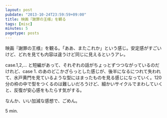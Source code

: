 ```yaml
---
layout: post
pubdate: "2013-10-24T23:59:59+09:00"
title: 映画『謝罪の王様』を観る
tags: [misc]
minutes: 5
pagetype: posts
---
```

映画『謝罪の王様』を観る。「ああ、またこれか」という感じ。安定感がすごいけど、どれを見ても内容は違うけど同じに見えるというアレ。

case.1,2,... と短編があって、それぞれの話がちょっとずつつながっているのだけれど、case 1. のあのどこかざらっとした感じが、後半になるにつれて失われて、水戸黄門を見ているような型にはまったものを見る感じになっていく。120 分の枠の中で型をつくるのは難しいだろうけど、細かいサイクルでまわしていくと、反復が安心感をもたらす気がする。

なんか、いい加減な感想で、ごめん。

5 min.
